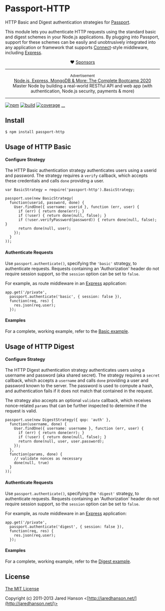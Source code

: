 # Passport-HTTP

HTTP Basic and Digest authentication strategies for [Passport](https://github.com/jaredhanson/passport).

This module lets you authenticate HTTP requests using the standard basic and
digest schemes in your Node.js applications.  By plugging into Passport, support
for these schemes can be easily and unobtrusively integrated into any
application or framework that supports [Connect](http://www.senchalabs.org/connect/)-style
middleware, including [Express](http://expressjs.com/).

<div align="center">

:heart: [Sponsors](https://www.passportjs.org/sponsors/?utm_source=github&utm_medium=referral&utm_campaign=passport-http&utm_content=nav-sponsors)

</div>

---

<p align="center">
  <sup>Advertisement</sup>
  <br>
  <a href="https://click.linksynergy.com/link?id=D*o7yui4/NM&offerid=507388.1672410&type=2&murl=https%3A%2F%2Fwww.udemy.com%2Fcourse%2Fnodejs-express-mongodb-bootcamp%2F&u1=kLuTIzmrCT1t6LdTW2psh0IyTCmrtTgnUbaS9Ot">Node.js, Express, MongoDB & More: The Complete Bootcamp 2020</a><br>Master Node by building a real-world RESTful API and web app (with authentication, Node.js security, payments & more)
</p>

---

[![npm](https://img.shields.io/npm/v/passport-http.svg)](https://www.npmjs.com/package/passport-http)
[![build](https://img.shields.io/travis/jaredhanson/passport-http.svg)](https://travis-ci.org/jaredhanson/passport-http)
[![coverage](https://img.shields.io/coveralls/jaredhanson/passport-http.svg)](https://coveralls.io/github/jaredhanson/passport-http)
[...](https://github.com/jaredhanson/passport-http/wiki/Status)

## Install

    $ npm install passport-http

## Usage of HTTP Basic

#### Configure Strategy

The HTTP Basic authentication strategy authenticates users using a userid and
password.  The strategy requires a `verify` callback, which accepts these
credentials and calls `done` providing a user.

    var BasicStrategy = require('passport-http').BasicStrategy;

    passport.use(new BasicStrategy(
      function(userid, password, done) {
        User.findOne({ username: userid }, function (err, user) {
          if (err) { return done(err); }
          if (!user) { return done(null, false); }
          if (!user.verifyPassword(password)) { return done(null, false); }
          return done(null, user);
        });
      }
    ));

#### Authenticate Requests

Use `passport.authenticate()`, specifying the `'basic'` strategy, to
authenticate requests.  Requests containing an 'Authorization' header do not
require session support, so the `session` option can be set to `false`.

For example, as route middleware in an [Express](http://expressjs.com/)
application:

    app.get('/private', 
      passport.authenticate('basic', { session: false }),
      function(req, res) {
        res.json(req.user);
      });

#### Examples

For a complete, working example, refer to the [Basic example](https://github.com/passport/express-3.x-http-basic-example).

## Usage of HTTP Digest

#### Configure Strategy

The HTTP Digest authentication strategy authenticates users using a username and
password (aka shared secret).  The strategy requires a `secret` callback, which
accepts a `username` and calls `done` providing a user and password known to the
server.  The password is used to compute a hash, and authentication fails if it
does not match that contained in the request.

The strategy also accepts an optional `validate` callback, which receives
nonce-related `params` that can be further inspected to determine if the request
is valid.

    passport.use(new DigestStrategy({ qop: 'auth' },
      function(username, done) {
        User.findOne({ username: username }, function (err, user) {
          if (err) { return done(err); }
          if (!user) { return done(null, false); }
          return done(null, user, user.password);
        });
      },
      function(params, done) {
        // validate nonces as necessary
        done(null, true)
      }
    ));

#### Authenticate Requests

Use `passport.authenticate()`, specifying the `'digest'` strategy, to
authenticate requests.  Requests containing an 'Authorization' header do not
require session support, so the `session` option can be set to `false`.

For example, as route middleware in an [Express](http://expressjs.com/)
application:

    app.get('/private', 
      passport.authenticate('digest', { session: false }),
      function(req, res) {
        res.json(req.user);
      });

#### Examples

For a complete, working example, refer to the [Digest example](https://github.com/passport/express-3.x-http-digest-example).

## License

[The MIT License](http://opensource.org/licenses/MIT)

Copyright (c) 2011-2013 Jared Hanson <[http://jaredhanson.net/](http://jaredhanson.net/)>
